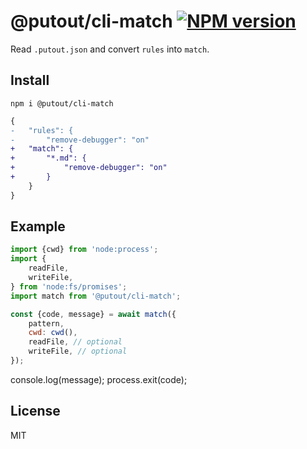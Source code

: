 # @putout/cli-match [![NPM version][NPMIMGURL]][NPMURL]

[NPMIMGURL]: https://img.shields.io/npm/v/@putout/cli-match.svg?style=flat&longCache=true
[NPMURL]: https://npmjs.org/package/@putout/cli-match "npm"

Read `.putout.json` and convert `rules`  into `match`.

## Install

```
npm i @putout/cli-match
```

```diff
{
-   "rules": {
-       "remove-debugger": "on"
+   "match": {
+       "*.md": {
+           "remove-debugger": "on"
+       }
    }
}
```

## Example

```js
import {cwd} from 'node:process';
import {
    readFile,
    writeFile,
} from 'node:fs/promises';
import match from '@putout/cli-match';

const {code, message} = await match({
    pattern,
    cwd: cwd(),
    readFile, // optional
    writeFile, // optional
});
```

console.log(message);
process.exit(code);

## License

MIT
